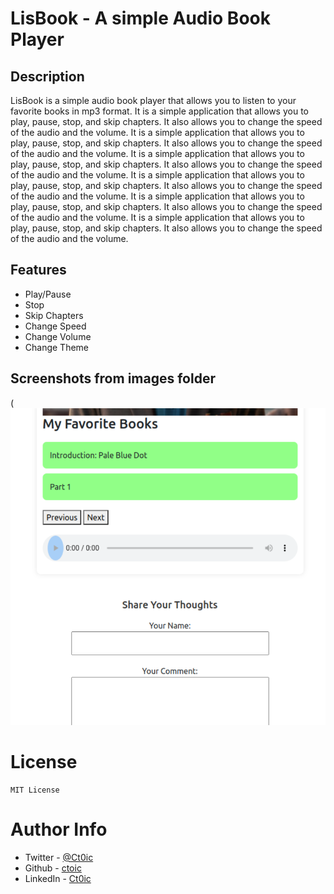 # LisBook - A simple Audio Book Player
## Description
LisBook is a simple audio book player that allows you to listen to your favorite books in mp3 format. It is a simple application that allows you to play, pause, stop, and skip chapters. It also allows you to change the speed of the audio and the volume. It is a simple application that allows you to play, pause, stop, and skip chapters. It also allows you to change the speed of the audio and the volume. It is a simple application that allows you to play, pause, stop, and skip chapters. It also allows you to change the speed of the audio and the volume. It is a simple application that allows you to play, pause, stop, and skip chapters. It also allows you to change the speed of the audio and the volume. It is a simple application that allows you to play, pause, stop, and skip chapters. It also allows you to change the speed of the audio and the volume. It is a simple application that allows you to play, pause, stop, and skip chapters. It also allows you to change the speed of the audio and the volume.

## Features
- Play/Pause
- Stop
- Skip Chapters
- Change Speed
- Change Volume
- Change Theme
  
## Screenshots from images folder


( ![App Screenshot]( images/SC2.png )





# License
```
MIT License
```

# Author Info
- Twitter - [@Ct0ic](https://twitter.com/Ct0ic)
- Github - [ctoic](https://github.com/ctoic)
- LinkedIn - [Ct0ic](https://www.linkedin.com/in/ct0ic/)


